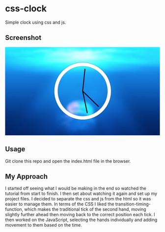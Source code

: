 # css-clock
Simple clock using css and js.

## Screenshot

![css clock](/images/css-clock.png)

## Usage

Git clone this repo and open the index.html file in the browser.

## My Approach

I started off seeing what I would be making in the end so watched the tutorial from start to finish. I then set about watching it again and set up my project files. I decided to separate the css and js from the html so it was easier to manage them. In terms of the CSS I liked the transition-timing-function, which makes the traditional tick of the second hand, moving slightly further ahead then moving back to the correct position each tick. I then worked on the JavaScript, selecting the hands individually and adding movement to them based on the time.

